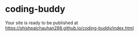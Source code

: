 # coding-buddy

 Your site is ready to be published at https://shishpalchauhan288.github.io/coding-buddy/index.html
